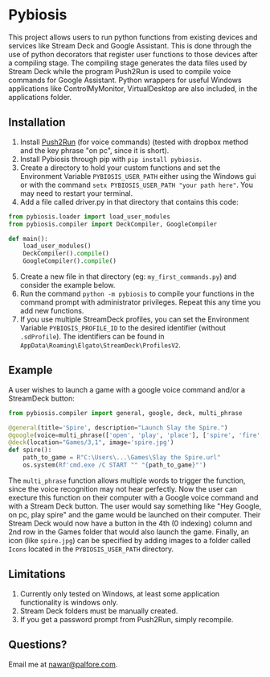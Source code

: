 # Pybiosis
This project allows users to run python functions from existing devices and services like Stream Deck and Google Assistant. This is done through the use of python decorators that register user functions to those devices after a compiling stage. The compiling stage generates the data files used by Stream Deck while the program Push2Run is used to compile voice commands for Google Assistant. Python wrappers for useful Windows applications like ControlMyMonitor, VirtualDesktop are also included, in the applications folder.

## Installation
1. Install [Push2Run](https://www.push2run.com/) (for voice commands) (tested with dropbox method and the key phrase "on pc", since it is short).
2. Install Pybiosis through pip with `pip install pybiosis`.
3. Create a directory to hold your custom functions and set the Environment Variable `PYBIOSIS_USER_PATH` either using the Windows gui or with the command `setx PYBIOSIS_USER_PATH "your path here"`. You may need to restart your terminal.
4. Add a file called driver.py in that directory that contains this code:

```python
from pybiosis.loader import load_user_modules
from pybiosis.compiler import DeckCompiler, GoogleCompiler

def main():	
    load_user_modules()
    DeckCompiler().compile()
    GoogleCompiler().compile()
```
5. Create a new file in that directory (eg: `my_first_commands.py`) and consider the example below.
6. Run the command `python -m pybiosis` to compile your functions in the command prompt with administrator privileges. Repeat this any time you add new functions.
7. If you use multiple StreamDeck profiles, you can set the Environment Variable `PYBIOSIS_PROFILE_ID` to the desired identifier (without `.sdProfile`). The identifiers can be found in `AppData\Roaming\Elgato\StreamDeck\ProfilesV2`.

## Example
A user wishes to launch a game with a google voice command and/or a StreamDeck button:

```python
from pybiosis.compiler import general, google, deck, multi_phrase

@general(title='Spire', description="Launch Slay the Spire.")
@google(voice=multi_phrase(['open', 'play', 'place'], ['spire', 'fire', 'buyer']))
@deck(location="Games/3,1", image='spire.jpg')
def spire():
    path_to_game = R"C:\Users\...\Games\Slay the Spire.url"
    os.system(Rf'cmd.exe /C START "" "{path_to_game}"')
```
The `multi_phrase` function allows multiple words to trigger the function, since the voice recognition may not hear perfectly. Now the user can execture this function on their computer with a Google voice command and with a Stream Deck button. The user would say something like "Hey Google, on pc, play spire" and the game would be launched on their computer. Their Stream Deck would now have a button in the 4th (0 indexing) column and 2nd row in the Games folder that would also launch the game. Finally, an icon (like `spire.jpg`) can be specified by adding images to a folder called `Icons` located in the `PYBIOSIS_USER_PATH` directory.


## Limitations
1. Currently only tested on Windows, at least some application functionality is windows only.
2. Stream Deck folders must be manually created.
3. If you get a password prompt from Push2Run, simply recompile.

## Questions?
Email me at nawar@palfore.com.
